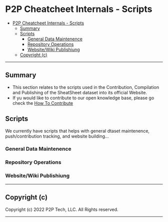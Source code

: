 # P2P Cheatcheet Internals - Scripts

- [P2P Cheatcheet Internals - Scripts](#p2p-cheatcheet-internals---scripts)
  - [Summary](#summary)
  - [Scripts](#scripts)
    - [General Data Maintenence](#general-data-maintenence)
    - [Repository Operations](#repository-operations)
    - [Website/Wiki Publishiung](#websitewiki-publishiung)
  - [Copyright (c)](#copyright-c)

---

## Summary

- This section relates to the scripts used in the Contribution, Compilation and Publishing of the SheatSheet dataset into its official Website.
- If yu would like to contribute to our open knowledge base, please go check the [How To Contribute](./CONTRIBUTING.md)

## Scripts

We currently have scripts that helps with general dtaset maintenence, push/contribution tracking, and website building...

### General Data Maintenence

### Repository Operations

### Website/Wiki Publishiung

---

## Copyright (c)

Copyright (c) 2022 P2P Tech, LLC.
All Rights reserved.

---

<!--
```metadata

Creator: Thiago Modelli <thiago@modelli.us>
Created: May 12, 2022
Contributions:
- [[COMMIT ID]] Thiago Modelli <thiago@modelli.us>

```

-->
